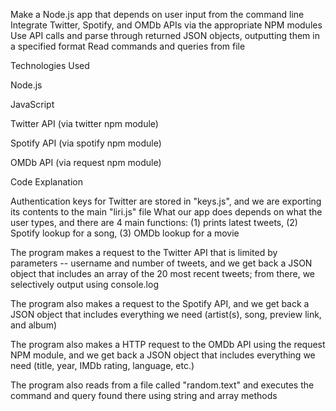 
Make a Node.js app that depends on user input from the command line
Integrate Twitter, Spotify, and OMDb APIs via the appropriate NPM modules
Use API calls and parse through returned JSON objects, outputting them in a specified format
Read commands and queries from file

Technologies Used

Node.js

JavaScript

Twitter API (via twitter npm module)

Spotify API (via spotify npm module)

OMDb API (via request npm module)

Code Explanation

Authentication keys for Twitter are stored in "keys.js", and we are exporting its contents to the main "liri.js" file
What our app does depends on what the user types, and there are 4 main functions: (1) prints latest tweets, (2) Spotify lookup for a song, (3) OMDb lookup for a movie

The program makes a request to the Twitter API that is limited by parameters -- username and number of tweets, and we get back a JSON object that includes an array of the 20 most recent tweets; from there, we selectively output using console.log

The program also makes a request to the Spotify API, and we get back a JSON object that includes everything we need (artist(s), song, preview link, and album)

The program also makes a HTTP request to the OMDb API using the request NPM module, and we get back a JSON object that includes everything we need (title, year, IMDb rating, language, etc.)

The program also reads from a file called "random.text" and executes the command and query found there using string and array methods
